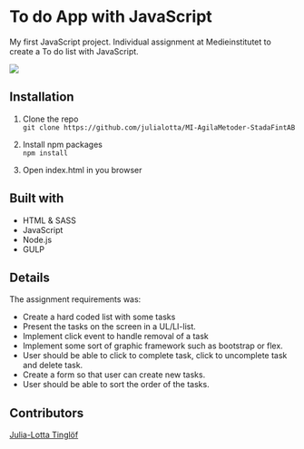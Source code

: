 # To do App with JavaScript
My first JavaScript project. Individual assignment at Medieinstitutet to create a To do list with JavaScript.

![](./screenshot.jpg)


## Installation
1. Clone the repo\
`git clone https://github.com/julialotta/MI-AgilaMetoder-StadaFintAB`

2. Install npm packages\
`npm install`

3. Open index.html in you browser


## Built with
- HTML & SASS
- JavaScript
- Node.js
- GULP

## Details
The assignment requirements was:
- Create a hard coded list with some tasks
- Present the tasks on the screen in a UL/LI-list.
- Implement click event to handle removal of a task
- Implement some sort of graphic framework such as bootstrap or flex. 
- User should be able to click to complete task, click to uncomplete task and delete task.
- Create a form so that user can create new tasks.
- User should be able to sort the order of the tasks.

## Contributors
[Julia-Lotta Tinglöf](https://github.com/julialotta) </br>
